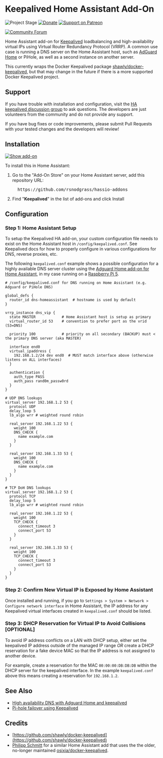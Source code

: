# Keepalived Home Assistant Add-On

![Project Stage][project-stage-shield]
[![Donate](https://img.shields.io/badge/Donate-PayPal-green.svg)](https://www.paypal.com/cgi-bin/webscr?cmd=_donations&business=WREP29UDAMB6G)
[![Support on Patreon][patreon-shield]][patreon]

[![Community Forum][forum-shield]][forum]

Home Assistant add-on for [Keepalived](https://keepalived.org/) loadbalancing and high-availability virtual IPs using Virtual Router Redundancy Protocol (VRRP). A common use case is running a DNS server on the Home Assistant host, such as [AdGuard Home](https://github.com/hassio-addons/addon-adguard-home) or PiHole, as well as a second instance on another server.

This currently wraps the Docker Keepalived package [shawly/docker-keepalived](https://github.com/shawly/docker-keepalived), but that may change in the future if there is a more supported Docker Keepalived project.

## Support

If you have trouble with installation and configuration, visit the [HA keepalived discussion group](https://community.home-assistant.io/t/using-keepalived-in-a-hassos-installation/404185/5) to ask questions. The developers are just volunteers from the community and do not provide any support. 

If you have bug fixes or code improvements, please submit Pull Requests with your tested changes and the developers will review!

## Installation

[![Show add-on](https://my.home-assistant.io/badges/supervisor_addon.svg)](https://my.home-assistant.io/redirect/supervisor_addon/?addon=f14f1480_keepalived&repository_url=https%3A%2F%2Fgithub.com%2Frsnodgrass%2Fhassio-addons)

To install this in Home Assistant:

1. Go to the "Add-On Store" on your Home Assistant server, add this repository URL:
   
   <pre>
     https://github.com/rsnodgrass/hassio-addons
   </pre>

2. Find "__Keepalived__" in the list of add-ons and click Install

## Configuration

### Step 1: Home Assistant Setup

To setup the Keepalived HA add-on, your custom configuration file needs to exist on the Home Assistant host in `/config/keepalived.conf`.  See Keepalived docs for how to properly configure in various configurations for DNS, reverse proxies, etc.

The following  `keepalived.conf` example shows a possible configuration for a highly available DNS server cluster using the [Adguard Home add-on for Home Assistant](https://github.com/hassio-addons/addon-adguard-home), in my case running on a [Raspberry Pi 5](https://amzn.to/3CFo8nR).

```
# /config/keepalived.conf for DNS running on Home Assistant (e.g. Adguard or PiHole DNS)

global_defs {
  router_id dns-homeassistant  # hostname is used by default
}

vrrp_instance dns_vip {
  state MASTER            # Home Assistant host is setup as primary
  virtual_router_id 53    # convention to prefer port as the vrid (53=DNS)

  priority 100            # priority on all secondary (BACKUP) must < the primary DNS server (aka MASTER)

  interface end0
  virtual_ipaddress {
    192.168.1.2/24 dev end0  # MUST match interface above (otherwise listens on ALL interfaces)
  }

  authentication {
    auth_type PASS
    auth_pass rand0m_passw0rd
  }
}

# UDP DNS lookups
virtual_server 192.168.1.2 53 {
  protocol UDP
  delay_loop 5
  lb_algo wrr # weighted round robin

  real_server 192.168.1.22 53 {
    weight 100
    DNS_CHECK {
      name example.com
    }
  }

  real_server 192.168.1.33 53 {
    weight 100
    DNS_CHECK {
      name example.com
    }
  }
}

# TCP DoH DNS lookups
virtual_server 192.168.1.2 53 {
  protocol TCP
  delay_loop 5
  lb_algo wrr # weighted round robin

  real_server 192.168.1.22 53 {
    weight 100
    TCP_CHECK {
      connect_timeout 3
      connect_port 53
    }
  }

  real_server 192.168.1.33 53 {
    weight 100
    TCP_CHECK {
      connect_timeout 3
      connect_port 53
    }
  }
}
```

### Step 2: Confirm New Virtual IP is Exposed by Home Assistant

Once installed and running, if you go to `Settings > System > Network > Configure network interface` in Home Assistant, the IP address for any Keepalived virtual interfaces created in `keepalived.conf` should be listed.

### Step 3: DHCP Reservation for Virtual IP to Avoid Collisions [OPTIONAL]

To avoid IP address conflicts on a LAN with DHCP setup, either set the keepalived IP address outside of the managed IP range *OR* create a DHCP reservation for a fake device MAC so that the IP address is not assigned to another device. 

For example, create a reservation for the MAC `00:00:00:DB:DB:DB` within the DHCP server for the keepalived interface. In the example `keepalived.conf` above this means creating a reservation for `192.168.1.2`.

## See Also

* [High availability DNS with Adguard Home and keepalived](https://realmenweardress.es/2024/05/dockerised-vip-accessible-dns/)
* [Pi-hole failover using Keepalived](https://davidshomelab.com/pi-hole-failover-with-keepalived/)

## Credits

* [https://github.com/shawly/docker-keepalived](https://github.com/shawly/docker-keepalived)
* [Philipp Schmitt](https://github.com/pschmitt/home-assistant-addons) for a similar Home Assistant add that uses the the older, no-longer maintained [osixia/docker-keepalived](https://github.com/osixia/docker-keepalived).



[forum-shield]: https://img.shields.io/badge/community-forum-brightgreen.svg
[forum]: https://community.home-assistant.io/t/using-keepalived-in-a-hassos-installation/404185/5
[patreon]: https://www.patreon.com/rsnodgrass
[patreon-shield]: https://img.shields.io/endpoint.svg?url=https%3A%2F%2Fshieldsio-patreon.vercel.app%2Fapi%3Fusername%3Drsnodgrass%26type%3Dpatrons&style=for-the-badge
[project-stage-shield]: https://img.shields.io/badge/project%20stage-production%20ready-brightgreen.svg
